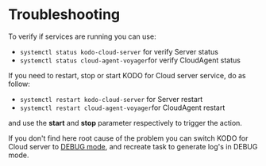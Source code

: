 # Troubleshooting

To verify if services are running you can use:

* `systemctl status kodo-cloud-server` for verify Server status
* `systemctl status cloud-agent-voyager`for verify CloudAgent status

If you need to restart, stop or start KODO for Cloud server service, do as follow:

* `systemctl restart kodo-cloud-server` for Server restart
* `systemctl restart cloud-agent-voyager`for CloudAgent restart

and use the **start** and **stop** parameter respectively to trigger the action.  

If you don't find here root cause of the problem you can switch KODO for Cloud server to [DEBUG mode](how-to-enable-kodo-for-cloud-debug-mode.md), and recreate task to generate log's in DEBUG mode.

